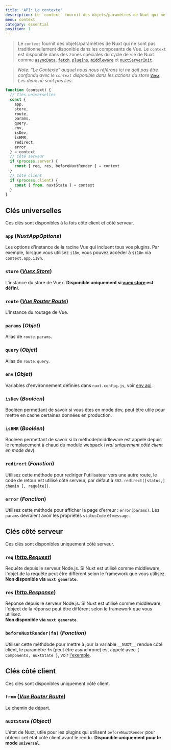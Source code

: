 ```yaml
---
title: 'API: Le contexte'
description: Le `context` fournit des objets/paramètres de Nuxt qui ne sont pas traditionnellement disponible dans les composants de Vue. Le `context` est disponible dans des zones spéciales du cycle de vie de Nuxt comme `asyncData`, `plugins`,` middlewares`, `modules` et` store / nuxtServerInit`.
menu: context
category: essential
position: 1
---
```


> Le `context` fournit des objets/paramètres de Nuxt qui ne sont pas traditionnellement disponible dans les composants de Vue. Le `context` est disponible dans des zones spéciales du cycle de vie de Nuxt comme [`asyncData`](/docs/internals-glossary/context), [`fetch`](/api/pages-fetch), [`plugins`](/guide/plugins), [`middleware`](/guide/routing#middleware) et [`nuxtServerInit`](/guide/vuex-store#the-nuxtserverinit-action).

> _Note: "Le Contexte" auquel nous nous référons ici ne doit pas être confondu avec le `context` disponible dans les actions du store [`Vuex`](https://vuex.vuejs.org/guide/actions.html). Les deux ne sont pas liés._

```js
function (context) {
  // Clés universelles
  const {
    app,
    store,
    route,
    params,
    query,
    env,
    isDev,
    isHMR,
    redirect,
    error
  } = context
  // Côté serveur
  if (process.server) {
    const { req, res, beforeNuxtRender } = context
  }
  // Côté client
  if (process.client) {
    const { from, nuxtState } = context
  }
}
```

## Clés universelles

Ces clés sont disponibles à la fois côté client et côté serveur.

### `app` (_NuxtAppOptions_)

Les options d'instance de la racine Vue qui incluent tous vos plugins. Par exemple, lorsque vous utilisez `i18n`, vous pouvez accéder à `$i18n` via `context.app.i18n`.

### `store` ([_Vuex Store_](https://vuex.vuejs.org/api/#vuex-store-instance-properties))

L'instance du store de Vuex. **Disponible uniquement si [vuex store](/guide/vuex-store) est défini**.

### `route` ([_Vue Router Route_](https://router.vuejs.org/api/#the-route-object))

L'instance du routage de Vue.

### `params` (_Objet_)

Alias de `route.params`.

### `query` (_Objet_)

Alias de `route.query`.

### `env` (_Objet_)

Variables d'environnement définies dans `nuxt.config.js`, voir [env api](/api/configuration-env).

### `isDev` (_Booléen_)

Booléen permettant de savoir si vous êtes en mode dev, peut être utile pour mettre en cache certaines données en production.

### `isHMR` (_Booléen_)

Booléen permettant de savoir si la méthode/middleware est appelé depuis le remplacement à chaud du module webpack (_vrai uniquement côté client en mode dev_).

### `redirect` (_Fonction_)

Utilisez cette méthode pour rediriger l'utilisateur vers une autre route, le code de retour est utilisé côté serveur, par défaut à `302`. `redirect([status,] chemin [, requête])`.

### `error` (_Fonction_)

Utilisez cette méthode pour afficher la page d'erreur : `error(params)`. Les `params` devraient avoir les propriétés `statusCode` et `message`.

## Clés côté serveur

Ces clés sont disponibles uniquement côté serveur.

### `req` ([_http.Request_](https://nodejs.org/api/http.html#http_class_http_incomingmessage))

Requête depuis le serveur Node.js. Si Nuxt est utilisé comme middleware, l'objet de la requête peut être différent selon le framework que vous utilisez. <br>**Non disponible via `nuxt generate`**.

### `res` ([_http.Response_](https://nodejs.org/api/http.html#http_class_http_serverresponse))

Réponse depuis le serveur Node.js. Si Nuxt est utilisé comme middleware, l'object de la réponse peut être différent selon le framework que vous utilisez. <br>**Non disponible via `nuxt generate`**.

### `beforeNuxtRender(fn)` (_Fonction_)

Utiliser cette méthdode pour mettre à jour la variable `__NUXT__` rendue côté client, le paramètre `fn` (peut être asynchrone) est appelé avec `{ Components, nuxtState }`, voir [l'exemple](https://github.com/nuxt/nuxt.js/blob/cf6b0df45f678c5ac35535d49710c606ab34787d/test/fixtures/basic/pages/special-state.vue).

## Clés côté client

Ces clés sont disponibles uniquement côté client.

### `from` ([_Vue Router Route_](https://router.vuejs.org/api/#the-route-object))

Le chemin de départ.

### `nuxtState` _(Object)_

L'état de Nuxt, utile pour les plugins qui utilisent `beforeNuxtRender` pour obtenir cet état côté client avant le rendu. **Disponible uniquement pour le mode `universal`**.
